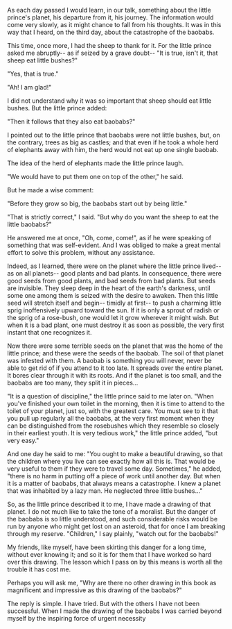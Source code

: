 As each day passed I would learn, in our talk,
something about the little prince's planet, his
departure from it, his journey. The information would
come very slowly, as it might chance to fall from his
thoughts. It was in this way that I heard, on the third
day, about the catastrophe of the baobabs.

This time, once more, I had the sheep to thank for it.
For the little prince asked me abruptly-- as if seized
by a grave doubt-- "It is true, isn't it, that sheep eat
little bushes?"

"Yes, that is true."

"Ah! I am glad!"

I did not understand why it was so important that
sheep should eat little bushes. But the little prince
added:

"Then it follows that they also eat baobabs?"

I pointed out to the little prince that baobabs were not
little bushes, but, on the contrary, trees as big as
castles; and that even if he took a whole herd of
elephants away with him, the herd would not eat up
one single baobab.

The idea of the herd of elephants made the little
prince laugh.

"We would have to put them one on top of the other,"
he said.

But he made a wise comment:

"Before they grow so big, the baobabs start out by
being little."

"That is strictly correct," I said. "But why do you
want the sheep to eat the little baobabs?"

He answered me at once, "Oh, come, come!", as if he
were speaking of something that was self-evident.
And I was obliged to make a great mental effort to
solve this problem, without any assistance.

Indeed, as I learned, there were on the planet where
the little prince lived-- as on all planets-- good plants
and bad plants. In consequence, there were good
seeds from good plants, and bad seeds from bad
plants. But seeds are invisible. They sleep deep in
the heart of the earth's darkness, until some one among
them is seized with the desire to awaken. Then this
little seed will stretch itself and begin-- timidly at
first-- to push a charming little sprig inoffensively
upward toward the sun. If it is only a sprout of radish
or the sprig of a rose-bush, one would let it grow
wherever it might wish. But when it is a bad plant,
one must destroy it as soon as possible, the very first
instant that one recognizes it.

Now there were some terrible seeds on the planet that
was the home of the little prince; and these were the
seeds of the baobab. The soil of that planet was
infested with them. A baobab is something you will
never, never be able to get rid of if you attend to it too
late. It spreads over the entire planet. It bores clear
through it with its roots. And if the planet is too
small, and the baobabs are too many, they split it in
pieces...

"It is a question of discipline," the little prince said to
me later on. "When you've finished your own toilet in
the morning, then it is time to attend to the toilet of
your planet, just so, with the greatest care. You must
see to it that you pull up regularly all the baobabs, at
the very first moment when they can be distinguished
from the rosebushes which they resemble so closely
in their earliest youth. It is very tedious work," the
little prince added, "but very easy."

And one day he said to me: "You ought to make a
beautiful drawing, so that the children where you live
can see exactly how all this is. That would be very
useful to them if they were to travel some day.
Sometimes," he added, "there is no harm in putting off
a piece of work until another day. But when it is a
matter of baobabs, that always means a catastrophe. I
knew a planet that was inhabited by a lazy man. He
neglected three little bushes..."

So, as the little prince described it to me, I have made
a drawing of that planet. I do not much like to take the
tone of a moralist. But the danger of the baobabs is
so little understood, and such considerable risks
would be run by anyone who might get lost on an
asteroid, that for once I am breaking through my
reserve. "Children," I say plainly, "watch out for the
baobabs!"

My friends, like myself, have been skirting this danger
for a long time, without ever knowing it; and so it is
for them that I have worked so hard over this
drawing. The lesson which I pass on by this means is
worth all the trouble it has cost me.

Perhaps you will ask me, "Why are there no other
drawing in this book as magnificent and impressive as
this drawing of the baobabs?"

The reply is simple. I have tried. But with the others
I have not been successful. When I made the drawing
of the baobabs I was carried beyond myself by the
inspiring force of urgent necessity
